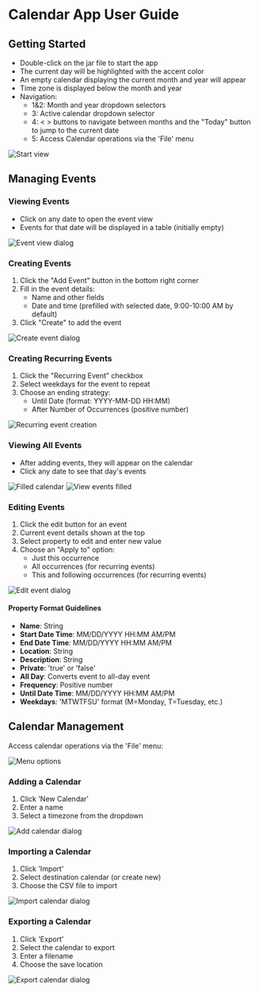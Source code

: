 # Calendar App User Guide

## Getting Started

- Double-click on the jar file to start the app
- The current day will be highlighted with the accent color
- An empty calendar displaying the current month and year will appear
- Time zone is displayed below the month and year
- Navigation:
  - 1&2: Month and year dropdown selectors
  - 3: Active calendar dropdown selector
  - 4:  < > buttons to navigate between months and the "Today" button to jump to the current date
  - 5: Access Calendar operations via the 'File' menu

![Start view](./images/start.png)

## Managing Events

### Viewing Events
- Click on any date to open the event view
- Events for that date will be displayed in a table (initially empty)

![Event view dialog](./images/view_event_dialog.png)

### Creating Events
1. Click the "Add Event" button in the bottom right corner
2. Fill in the event details:
   - Name and other fields
   - Date and time (prefilled with selected date, 9:00-10:00 AM by default)
3. Click "Create" to add the event

![Create event dialog](./images/create_event_dialog.png)

### Creating Recurring Events
1. Click the "Recurring Event" checkbox
2. Select weekdays for the event to repeat
3. Choose an ending strategy:
   - Until Date (format: YYYY-MM-DD HH:MM)
   - After Number of Occurrences (positive number)

![Recurring event creation](./images/recurring_create_filled.png)

### Viewing All Events
- After adding events, they will appear on the calendar
- Click any date to see that day's events

![Filled calendar](./images/filled_calendar.png)
![View events filled](./images/view_events_filled.png)

### Editing Events
1. Click the edit button for an event
2. Current event details shown at the top
3. Select property to edit and enter new value
4. Choose an "Apply to" option:
   - Just this occurrence
   - All occurrences (for recurring events)
   - This and following occurrences (for recurring events)

![Edit event dialog](./images/edit_event_filled.png)

#### Property Format Guidelines
- **Name**: String
- **Start Date Time**: MM/DD/YYYY HH:MM AM/PM
- **End Date Time**: MM/DD/YYYY HH:MM AM/PM
- **Location**: String
- **Description**: String
- **Private**: 'true' or 'false'
- **All Day**: Converts event to all-day event
- **Frequency**: Positive number
- **Until Date Time**: MM/DD/YYYY HH:MM AM/PM
- **Weekdays**: 'MTWTFSU' format (M=Monday, T=Tuesday, etc.)

## Calendar Management

Access calendar operations via the 'File' menu:

![Menu options](./images/menu_options.png)

### Adding a Calendar
1. Click 'New Calendar'
2. Enter a name
3. Select a timezone from the dropdown

![Add calendar dialog](./images/add_calendar_dialog.png)

### Importing a Calendar
1. Click 'Import'
2. Select destination calendar (or create new)
3. Choose the CSV file to import

![Import calendar dialog](./images/import_calendar_dialog.png)

### Exporting a Calendar
1. Click 'Export'
2. Select the calendar to export
3. Enter a filename
4. Choose the save location

![Export calendar dialog](./images/export_calendar_dialog.png)